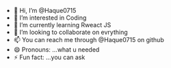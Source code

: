 - 👋 Hi, I’m @Haque0715
- 👀 I’m interested in Coding
- 🌱 I’m currently learning Rweact JS
- 💞️ I’m looking to collaborate on evrything
- 📫 You can reach me through @Haque0715 on github
- 😄 Pronouns: ...what u needed
- ⚡ Fun fact: ...you can ask

<!---
Haque0715/Haque0715 is a ✨ special ✨ repository because its `README.md` (this file) appears on your GitHub profile.
You can click the Preview link to take a look at your changes.
--->
